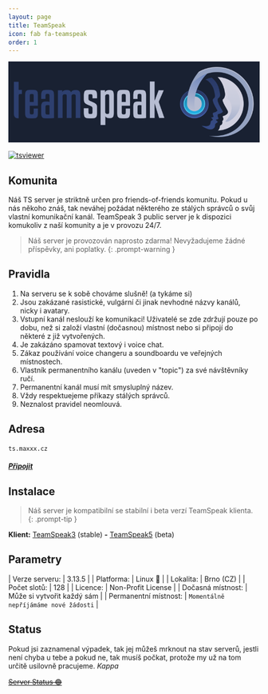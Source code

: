 ```yaml
---
layout: page
title: TeamSpeak
icon: fab fa-teamspeak
order: 1
---
```

[![ts-srv](/img/page/ts-srv.png)](#adresa)

<a href="https://www.tsviewer.com/index.php?page=ts_viewer&ID=1128803"><img src="https://www.tsviewer.com/promotion/dynamic_sig/sig.php/clan468x60_channel/1128803.png" alt="tsviewer"></a>

## Komunita

Náš TS server je striktně určen pro friends-of-friends komunitu. Pokud u nás někoho znáš, tak neváhej požádat některého ze stálých správců o svůj vlastní komunikační kanál.
TeamSpeak 3 public server je k dispozici komukoliv z naší komunity a je v provozu 24/7.

> Náš server je provozován naprosto zdarma! Nevyžadujeme žádné příspěvky, ani poplatky.
{: .prompt-warning }

## Pravidla

1. Na serveru se k sobě chováme slušně! (a tykáme si)
2. Jsou zakázané rasistické, vulgární či jinak nevhodné názvy kanálů, nicky i avatary.
3. Vstupní kanál neslouží ke komunikaci! Uživatelé se zde zdržují pouze po dobu, než si založí vlastní (dočasnou) místnost nebo si připojí do některé z již vytvořených.
4. Je zakázáno spamovat textový i voice chat.
5. Zákaz používání voice changeru a soundboardu ve veřejných místnostech.
6. Vlastník permanentního kanálu (uveden v "topic") za své návštěvníky ručí.
7. Permanentní kanál musí mít smysluplný název.
8. Vždy respektuejeme příkazy stálých správců.
9. Neznalost pravidel neomlouvá.

## Adresa 
```
ts.maxxx.cz
```
##### [Připojit](ts3server://ts.maxxx.cz?port=9987)

## Instalace

> Náš server je kompatibilní se stabilní i beta verzí TeamSpeak klienta.
{: .prompt-tip }

**Klient:** [TeamSpeak3](https://www.teamspeak.com/en/downloads/) (stable) __-__ [TeamSpeak5](https://www.teamspeak.com/en/downloads/#ts5) (beta)

## Parametry

| Verze serveru: | 3.13.5 |
| Platforma: | Linux 🐧 |
| Lokalita: | Brno (CZ) |
| Počet slotů: | 128 |
| Licence: | Non-Profit License |
| Dočasná místnost: | Může si vytvořit každý sám |
| Permanentní místnost: | `Momentálně nepříjámáme nové žádosti` |

## Status

Pokud jsi zaznamenal výpadek, tak jej můžeš mrknout na stav serverů, jestli není chyba u tebe a pokud ne, tak musíš počkat, protože my už na tom určitě usilovně pracujeme. *Kappa* 

~~[Server Status 🟢](https://status.maxxx.cz/)~~